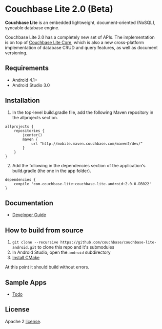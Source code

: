 
# Couchbase Lite 2.0 (Beta)

**Couchbase Lite** is an embedded lightweight, document-oriented (NoSQL), syncable database engine.

Couchbase Lite 2.0 has a completely new set of APIs. The implementation is on top of [Couchbase Lite Core](https://github.com/couchbase/couchbase-lite-core), which is also a new cross-platform implementation of database CRUD and query features, as well as document versioning.

## Requirements

- Android 4.1+
- Android Studio 3.0

## Installation

1. In the top-level build.gradle file, add the following Maven repository in the allprojects section.

```
allprojects {
    repositories {
        jcenter()
        maven {
            url "http://mobile.maven.couchbase.com/maven2/dev/"
        }
    }
}
```

2. Add the following in the dependencies section of the application's build.gradle (the one in the app folder).

```
dependencies {
    compile 'com.couchbase.lite:couchbase-lite-android:2.0.0-DB022'
}
```

## Documentation

- [Developer Guide](https://developer.couchbase.com/documentation/mobile/2.0/couchbase-lite/java.html)

## How to build from source

1. `git clone --recursive https://github.com/couchbase/couchbase-lite-android.git` to clone this repo and it's submodules
1. In Android Studio, open the `android` subdirectory
1. [Install CMake](https://stackoverflow.com/questions/41218241/unable-to-find-cmake-in-android-studio)

At this point it should build without errors.

## Sample Apps

- [Todo](https://github.com/couchbaselabs/mobile-training-todo/tree/feature/2.0)


## License

Apache 2 [license](LICENSE).

